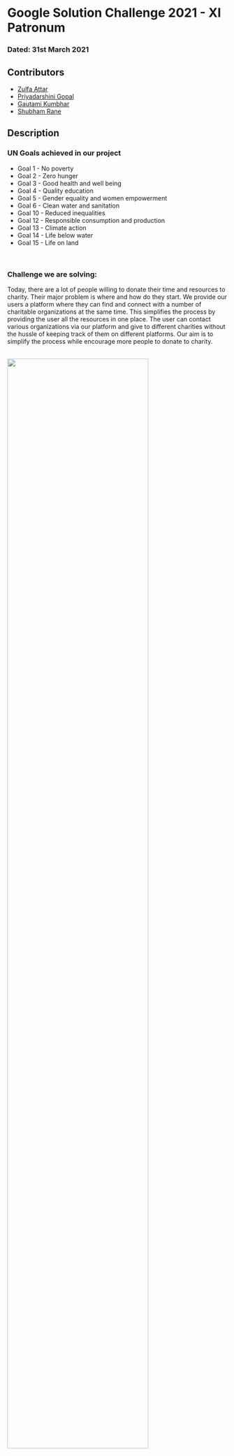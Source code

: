 # Google Solution Challenge 2021 - XI Patronum

### Dated: 31st March 2021
## Contributors

* <a href="https://github.com/Zulfa210">Zulfa Attar</a>
* <a href="https://github.com/priyagopal12">Priyadarshini Gopal</a>
* <a href="https://github.com/gautamik2030">Gautami Kumbhar</a>
* <a href="https://github.com/rane-shubham">Shubham Rane</a>

## Description

### UN Goals achieved in our project
* Goal 1 - No poverty
* Goal 2 - Zero hunger
* Goal 3 - Good health and well being
* Goal 4 - Quality education
* Goal 5 - Gender equality and women empowerment
* Goal 6 - Clean water and sanitation
* Goal 10 - Reduced inequalities
* Goal 12 - Responsible consumption and production
* Goal 13 - Climate action
* Goal 14 - Life below water
* Goal 15 - Life on land
<br/>

### Challenge we are solving:
Today, there are a lot of people willing to donate their time and resources to charity. Their major problem is where and how do they start. We provide our users a platform where they can find and connect with a number of charitable organizations at the same time. This simplifies the process by providing the user all the resources in one place. The user can contact various organizations via our platform and give to different charities without the hussle of keeping track of them on different platforms. Our aim is to simplify the process while encourage more people to donate to charity.<br/><br/>

<img src="images/ReadMe/mainpage.jpg" width="80%" />
    
## Working

Our webiste is divided into 3 different parts as follows:
1. Events Page - This is the main page of our website and consists of all the events that have been posted by the registered organizations. A user can register for the events by clicking the "Register" button.<br/>
Click on the events tab on the navbar and you will be redirected to this page.<br/>
<img src="images/ReadMe/event1.jpg" width="80%"/>
<img src="images/ReadMe/event2.jpg" width="80%"/>

2. Partner with us - The Partner with us page allows organization to register on our platform and connect with a wider userbase. The page also shows all the UN goals that our system aims to satisfy. The registration form includes various details like NGO name, contact information, etc. The form also needs to be provided with the NGO ID assigned to the organization by the government. This will be used to verify the credibilty of the organizations and provide the user with authentic alliances only. They can also check all the UN goals that they work towards which will help the users get a better idea about their work.<br/>
On the navbar, by clicking on NGO displays a mega menu consisting of all the organizations partnered with us. This list is sorted according to the location.
<br/>
<img src="images/ReadMe/partner1.jpg" width="80%"/>
<img src="images/ReadMe/partner2.jpg" width="80%"/>
<img src="images/ReadMe/partner3.jpg" width="80%"/>
<img src="images/ReadMe/partner4.jpg" width="80%"/>
<img src="images/ReadMe/2.JPG" width="80%"/>

3. Dashboard - There are two types of dashboard: 
    * NGO's Dashboard - After signing in as an NGO, they can either create a new event or edit their profile.<br/>
    <img src="images/ReadMe/dash1.jpg" width="80%"/><br/>
    Click on create event and fill the details on the form, a new event will be created.<br/>
    <img src="images/ReadMe/dash2.jpg" width="80%"/><br/>
    For editing profile, click of edit profile.<br/>
    <img src="images/ReadMe/dash3.jpg" width="80%"/><br/>
    In the about page they can see their information displayed on the website.<br/>
    <img src="images/ReadMe/dash4.jpg" width="80%"/><br/><br/>
    
    * User Dashboard - After signing in as a user, you can see your profile on this page.<br/>
    <img src="images/ReadMe/dash5.jpg" width="80%"/><br/>
    <img src="images/ReadMe/dash6.jpg" width="80%"/><br/>
    You can see all the events to which you have registered.<br/>
    <img src="images/ReadMe/dash7.jpg" width="80%"/><br/>
    If you want to edit the details on your profile, you can go to edit profile and make the required changes.<br/>
    <img src="images/ReadMe/dash9.jpg" width="80%"/><br/>
    We have a contact us form through which users can contact us regarding any queries about various ngos and they can also provide their valuable suggestion through this form.<br/>
    <img src="images/ReadMe/dash8.jpg" width="80%"/><br/>
<br/>
Your queries provided through contact us form will be visible to us. We will try to get your queries solved as soon as possible.
<img src="images/ReadMe/query1.jpg" width="80%"/><br/>

## Future Scope

As of now our solution is adequate for a smaller audience size. Our next step for the project would be to modify it to accomodate a larger audience by adding various functionalities as required. We would also like to automate our verification of the users and organizations to make the project more reliable and fast. We would also like to enhance user experience based on the feedback that we receive from them.

